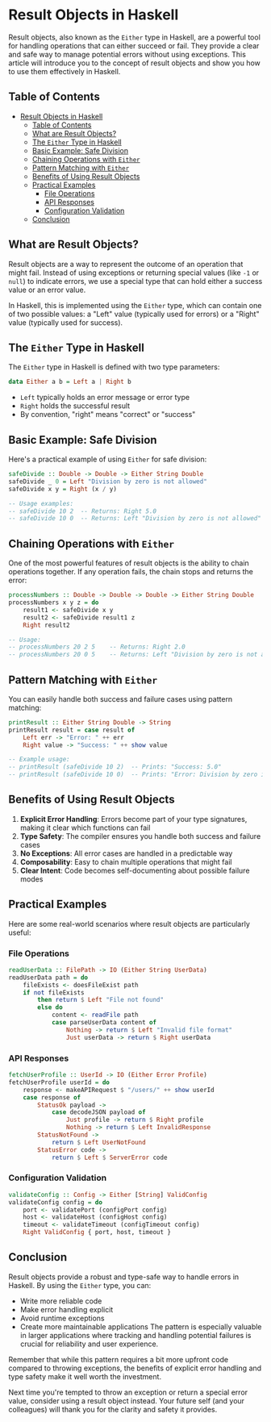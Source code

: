 # Result Objects in Haskell

Result objects, also known as the `Either` type in Haskell, are a powerful tool for handling operations that can either succeed or fail. They provide a clear and safe way to manage potential errors without using exceptions. This article will introduce you to the concept of result objects and show you how to use them effectively in Haskell.

## Table of Contents
- [Result Objects in Haskell](#result-objects-in-haskell)
  - [Table of Contents](#table-of-contents)
  - [What are Result Objects?](#what-are-result-objects)
  - [The `Either` Type in Haskell](#the-either-type-in-haskell)
  - [Basic Example: Safe Division](#basic-example-safe-division)
  - [Chaining Operations with `Either`](#chaining-operations-with-either)
  - [Pattern Matching with `Either`](#pattern-matching-with-either)
  - [Benefits of Using Result Objects](#benefits-of-using-result-objects)
  - [Practical Examples](#practical-examples)
    - [File Operations](#file-operations)
    - [API Responses](#api-responses)
    - [Configuration Validation](#configuration-validation)
  - [Conclusion](#conclusion)

## What are Result Objects?

Result objects are a way to represent the outcome of an operation that might fail. Instead of using exceptions or returning special values (like `-1` or `null`) to indicate errors, we use a special type that can hold either a success value or an error value.

In Haskell, this is implemented using the `Either` type, which can contain one of two possible values: a "Left" value (typically used for errors) or a "Right" value (typically used for success).

## The `Either` Type in Haskell

The `Either` type in Haskell is defined with two type parameters:

```haskell
data Either a b = Left a | Right b
```

- `Left` typically holds an error message or error type
- `Right` holds the successful result
- By convention, "right" means "correct" or "success"

## Basic Example: Safe Division

Here's a practical example of using `Either` for safe division:

```haskell
safeDivide :: Double -> Double -> Either String Double
safeDivide _ 0 = Left "Division by zero is not allowed"
safeDivide x y = Right (x / y)

-- Usage examples:
-- safeDivide 10 2  -- Returns: Right 5.0
-- safeDivide 10 0  -- Returns: Left "Division by zero is not allowed"
```

## Chaining Operations with `Either`

One of the most powerful features of result objects is the ability to chain operations together. If any operation fails, the chain stops and returns the error:

```haskell
processNumbers :: Double -> Double -> Double -> Either String Double
processNumbers x y z = do
    result1 <- safeDivide x y
    result2 <- safeDivide result1 z
    Right result2

-- Usage:
-- processNumbers 20 2 5    -- Returns: Right 2.0
-- processNumbers 20 0 5    -- Returns: Left "Division by zero is not allowed"
```

## Pattern Matching with `Either`

You can easily handle both success and failure cases using pattern matching:

```haskell
printResult :: Either String Double -> String
printResult result = case result of
    Left err -> "Error: " ++ err
    Right value -> "Success: " ++ show value

-- Example usage:
-- printResult (safeDivide 10 2)  -- Prints: "Success: 5.0"
-- printResult (safeDivide 10 0)  -- Prints: "Error: Division by zero is not allowed"
```

## Benefits of Using Result Objects

1. **Explicit Error Handling**: Errors become part of your type signatures, making it clear which functions can fail
2. **Type Safety**: The compiler ensures you handle both success and failure cases
3. **No Exceptions**: All error cases are handled in a predictable way
4. **Composability**: Easy to chain multiple operations that might fail
5. **Clear Intent**: Code becomes self-documenting about possible failure modes

## Practical Examples

Here are some real-world scenarios where result objects are particularly useful:

### File Operations
```haskell
readUserData :: FilePath -> IO (Either String UserData)
readUserData path = do
    fileExists <- doesFileExist path
    if not fileExists
        then return $ Left "File not found"
        else do
            content <- readFile path
            case parseUserData content of
                Nothing -> return $ Left "Invalid file format"
                Just userData -> return $ Right userData
```

### API Responses
```haskell
fetchUserProfile :: UserId -> IO (Either Error Profile)
fetchUserProfile userId = do
    response <- makeAPIRequest $ "/users/" ++ show userId
    case response of
        StatusOk payload -> 
            case decodeJSON payload of
                Just profile -> return $ Right profile
                Nothing -> return $ Left InvalidResponse
        StatusNotFound -> 
            return $ Left UserNotFound
        StatusError code -> 
            return $ Left $ ServerError code
```

### Configuration Validation
```haskell
validateConfig :: Config -> Either [String] ValidConfig
validateConfig config = do
    port <- validatePort (configPort config)
    host <- validateHost (configHost config)
    timeout <- validateTimeout (configTimeout config)
    Right ValidConfig { port, host, timeout }
```

## Conclusion

Result objects provide a robust and type-safe way to handle errors in Haskell. By using the `Either` type, you can:
- Write more reliable code
- Make error handling explicit
- Avoid runtime exceptions
- Create more maintainable applications
The pattern is especially valuable in larger applications where tracking and handling potential failures is crucial for reliability and user experience.

Remember that while this pattern requires a bit more upfront code compared to throwing exceptions, the benefits of explicit error handling and type safety make it well worth the investment.

Next time you're tempted to throw an exception or return a special error value, consider using a result object instead. Your future self (and your colleagues) will thank you for the clarity and safety it provides.
